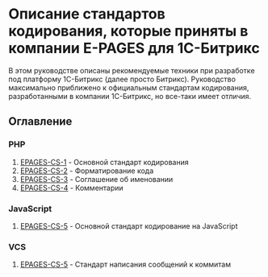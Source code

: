 # Описание стандартов кодирования, которые приняты в компании E-PAGES для 1С-Битрикс

В этом руководстве описаны рекомендуемые техники при разработке под платформу 1С-Битрикс (далее просто Битрикс). Руководство максимально приближено к официальным стандартам кодирования, разработанными в компании 1С-Битрикс, но все-таки имеет отличия. 

<h2>Оглавление</h2>

<h3>PHP</h3>
  <ol>
    <li><a href="https://github.com/rodion-arr/EpagesCodingStandards/blob/master/PHP/EPAGES-CS-1.md">EPAGES-CS-1</a> - Основной стандарт кодирования</li>
    <li><a href="https://github.com/rodion-arr/EpagesCodingStandards/blob/master/PHP/EPAGES-CS-2.md">EPAGES-CS-2</a> - Форматирование кода</li>
    <li><a href="https://github.com/rodion-arr/EpagesCodingStandards/blob/master/PHP/EPAGES-CS-3.md">EPAGES-CS-3</a> - Соглашение об именовании</li>
    <li><a href="https://github.com/rodion-arr/EpagesCodingStandards/blob/master/PHP/EPAGES-CS-4.md">EPAGES-CS-4</a> - Комментарии</li>
  </ol>
<h3>JavaScript</h3>
  <ol>
    <li><a href="https://github.com/rodion-arr/EpagesCodingStandards/blob/master/JS/EPAGES-CS-5.md">EPAGES-CS-5</a> - Основной стандарт кодирование на JavaScript</li>
  </ol>
<h3>VCS</h3>
  <ol>
    <li><a href="https://github.com/rodion-arr/EpagesCodingStandards/blob/master/VSC/EPAGES-CS-6.md">EPAGES-CS-5</a> - Стандарт написания сообщений к коммитам</li>
  </ol>